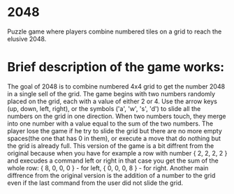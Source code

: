 # 2048
Puzzle game where players combine numbered tiles on a grid to reach the elusive 2048.

# Brief description of the game works: 
The goal of 2048 is to combine numbered 4x4 grid to get the number 2048 in a single sell of the grid. The game begins with two numbers randomly placed on the grid, each with a value of either 2 or 4. Use the arrow keys (up, down, left, right), or the symbols ('a', 'w', 's', 'd')  to slide all the numbers on the grid in one direction. When two numbers touch, they merge into one number with a value equal to the sum of the two numbers. The player lose the game if he try to slide the grid but there are no more empty spaces(the one that has 0 in them), or execute a move that do nothing but the grid is already full. This version of the game is a bit diffrent from the original because when you have for example a row with number { 2, 2, 2, 2 } and execudes a command left or right in that case you get the sum of the whole row: { 8, 0, 0, 0 } - for left, { 0, 0, 0, 8 } - for right. Another main diffrence from the original version is the addition of a number to the grid even if the last command from the user did not slide the grid. 
